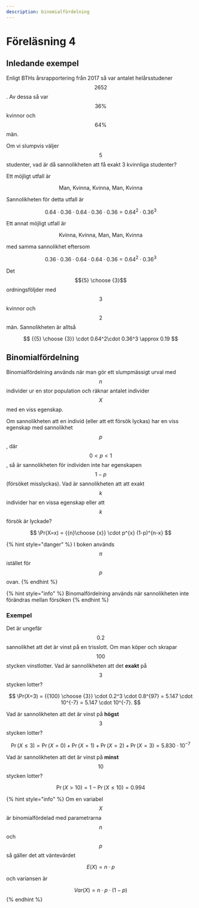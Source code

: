 ```yaml
---
description: binomialfördelning
---
```


# Föreläsning 4

## Inledande exempel

Enligt BTHs årsrapportering från 2017 så var antalet helårsstudener $$2652$$. Av dessa så var $$36\%$$ kvinnor och $$64\%$$ män.

Om vi slumpvis väljer $$5$$ studenter, vad är då sannolikheten att få exakt 3 kvinnliga studenter?

Ett möjligt utfall är

$$
\text{Man, Kvinna, Kvinna, Man, Kvinna}
$$

Sannolikheten för detta utfall är

$$
0.64\cdot 0.36 \cdot 0.64 \cdot 0.36 \cdot 0.36 = 0.64^2\cdot 0.36^3
$$

Ett annat möjligt utfall är 

$$
\text{Kvinna, Kvinna, Man,  Man, Kvinna}
$$

med samma sannolikhet eftersom

$$
0.36 \cdot 0.36 \cdot 0.64 \cdot 0.64 \cdot 0.36 = 0.64^2\cdot 0.36^3
$$

Det $${5} \choose {3}$$ ordningsföljder med $$3$$ kvinnor och $$2$$ män. Sannolikheten är alltså 

$$
{{5} \choose {3}} \cdot 0.64^2\cdot 0.36^3 \approx 0.19
$$

## Binomialfördelning

Binomialfördelning används när man gör ett slumpmässigt urval med $$n$$ individer ur en stor population och räknar antalet individer $$X$$ med en viss egenskap.

Om sannolikheten att en individ \(eller att ett försök lyckas\) har en viss egenskap med sannolikhet $$p$$, där $$0<p<1$$, så är sannolikheten för individen inte har egenskapen $$1-p$$ \(försöket misslyckas\).  Vad är sannolikheten att att exakt $$k$$ individer har en vissa egenskap eller att $$k$$ försök är lyckade?

$$
\Pr(X=x) = {{n}\choose {x}} \cdot p^{x} (1-p)^{n-x}
$$

{% hint style="danger" %}
I boken används $$\pi $$ istället för $$p$$ ovan.
{% endhint %}

{% hint style="info" %}
Binomalfördelning används när sannolikheten inte förändras mellan försöken
{% endhint %}

### Exempel

Det är ungefär $$0.2$$ sannolikhet att det är vinst på en trisslott. Om man köper och skrapar $$100$$stycken vinstlotter. Vad är sannolikheten att det **exakt** på $$3$$ stycken lotter?

$$
\Pr(X=3) = {{100} \choose {3}} \cdot 0.2^3 \cdot 0.8^{97} = 5.147 \cdot 10^{-7} = 5.147 \cdot 10^{-7}.
$$

Vad är sannolikheten att det är vinst på **högst** $$3$$ stycken lotter?

$$
\Pr(X \leq 3) = \Pr(X=0) + \Pr(X=1) + \Pr(X=2) + \Pr(X=3) = 5.830 \cdot 10^{-7}
$$

Vad är sannolikheten att det är vinst på **minst** $$10$$ stycken lotter?

$$
\Pr(X > 10) = 1 - \Pr(X \leq 10) = 0.994
$$

{% hint style="info" %}
Om en variabel $$X$$ är binomialfördelad med parametrarna $$n$$ och $$p$$ så gäller det att väntevärdet

$$E(X) = n\cdot p$$ 

och variansen är

$$Var(X) = n\cdot p\cdot (1-p)$$ 
{% endhint %}



